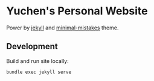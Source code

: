 # Yuchen's Personal Website

Power by [jekyll](https://jekyllrb.com/) and [minimal-mistakes](https://mmistakes.github.io/minimal-mistakes/) theme.

## Development

Build and run site locally:

```
bundle exec jekyll serve
```
